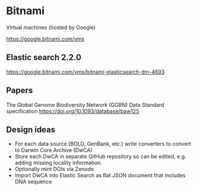 # Bitnami

Virtual machines (hosted by Google)

https://google.bitnami.com/vms

## Elastic search 2.2.0

https://google.bitnami.com/vms/bitnami-elasticsearch-dm-4693

## Papers

The Global Genome Biodiversity Network (GGBN) Data Standard specification https://doi.org/10.1093/database/baw125

## Design ideas

- For each data source (BOLD, GenBank, etc.) write converters to convert to Darwin Core Archive (DwCA)
- Store each DwCA in separate GitHub repository so can be edited, e.g. adding missing locality information.
- Optionally mint DOIs via Zenodo
- Import DwCA into Elastic Search as flat JSON document that includes DNA sequence

